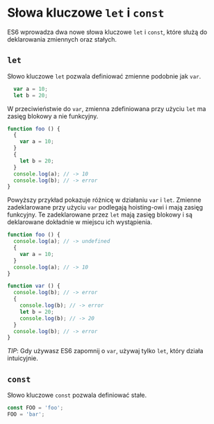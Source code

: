 # Słowa kluczowe `let` i `const`

ES6 wprowadza dwa nowe słowa kluczowe `let` i `const`, które służą do deklarowania zmiennych oraz stałych.

## `let`

Słowo kluczowe `let` pozwala definiować zmienne podobnie jak `var`.

```js
  var a = 10;
  let b = 20;
```

W przeciwieństwie do `var`, zmienna zdefiniowana przy użyciu `let` ma zasięg blokowy a nie funkcyjny.

```js
function foo () {
  {
    var a = 10;
  }
  {
    let b = 20;
  }
  console.log(a); // -> 10
  console.log(b); // -> error
}
```

Powyższy przykład pokazuje różnicę w działaniu `var` i `let`. Zmienne zadeklarowane przy użyciu `var` podlegają hoisting-owi i mają zasięg funkcyjny. Te zadeklarowane przez `let` mają zasięg blokowy i są deklarowane dokładnie w miejscu ich wystąpienia.

```js
function foo () {
  console.log(a); // -> undefined
  {
    var a = 10;
  }
  console.log(a); // -> 10
}

function var () {
  console.log(b); // -> error
  {
    console.log(b); // -> error
    let b = 20;
    console.log(b); // -> 20
  }
  console.log(b); // -> error
}
```

*TIP*: Gdy używasz ES6 zapomnij o `var`, używaj tylko `let`, który działa intuicyjnie.

## `const`

Słowo kluczowe `const` pozwala definiować stałe. 

```js
const FOO = 'foo';
FOO = 'bar';
```
